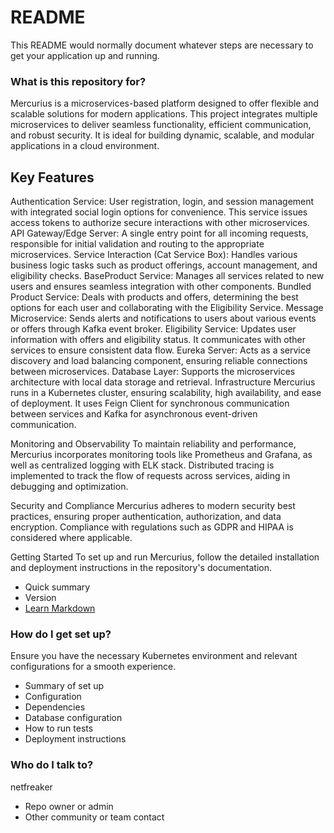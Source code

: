 # README #

This README would normally document whatever steps are necessary to get your application up and running.

### What is this repository for? ###
Mercurius is a microservices-based platform designed to offer flexible and scalable solutions for modern applications. This project integrates multiple microservices to deliver seamless functionality, efficient communication, and robust security. It is ideal for building dynamic, scalable, and modular applications in a cloud environment.

## Key Features ##
Authentication Service: User registration, login, and session management with integrated social login options for convenience. This service issues access tokens to authorize secure interactions with other microservices.
API Gateway/Edge Server: A single entry point for all incoming requests, responsible for initial validation and routing to the appropriate microservices.
Service Interaction (Cat Service Box): Handles various business logic tasks such as product offerings, account management, and eligibility checks.
BaseProduct Service: Manages all services related to new users and ensures seamless integration with other components.
Bundled Product Service: Deals with products and offers, determining the best options for each user and collaborating with the Eligibility Service.
Message Microservice: Sends alerts and notifications to users about various events or offers through Kafka event broker.
Eligibility Service: Updates user information with offers and eligibility status. It communicates with other services to ensure consistent data flow.
Eureka Server: Acts as a service discovery and load balancing component, ensuring reliable connections between microservices.
Database Layer: Supports the microservices architecture with local data storage and retrieval.
Infrastructure
Mercurius runs in a Kubernetes cluster, ensuring scalability, high availability, and ease of deployment. It uses Feign Client for synchronous communication between services and Kafka for asynchronous event-driven communication.

Monitoring and Observability
To maintain reliability and performance, Mercurius incorporates monitoring tools like Prometheus and Grafana, as well as centralized logging with ELK stack. Distributed tracing is implemented to track the flow of requests across services, aiding in debugging and optimization.

Security and Compliance
Mercurius adheres to modern security best practices, ensuring proper authentication, authorization, and data encryption. Compliance with regulations such as GDPR and HIPAA is considered where applicable.

Getting Started
To set up and run Mercurius, follow the detailed installation and deployment instructions in the repository's documentation. 


* Quick summary
* Version
* [Learn Markdown](https://bitbucket.org/tutorials/markdowndemo)

### How do I get set up? ##
Ensure you have the necessary Kubernetes environment and relevant configurations for a smooth experience.
* Summary of set up
* Configuration
* Dependencies
* Database configuration
* How to run tests
* Deployment instructions


### Who do I talk to? ###
netfreaker
* Repo owner or admin
* Other community or team contact